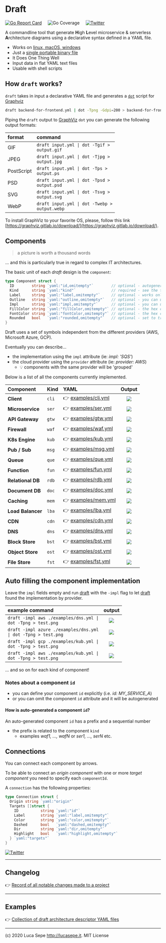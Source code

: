 # Draft

[![Go Report Card](https://goreportcard.com/badge/github.com/lucasepe/draft)](https://goreportcard.com/report/github.com/lucasepe/draft) &nbsp;&nbsp;&nbsp; ![Go Coverage](https://img.shields.io/badge/go%20coverage-74%25-brightgreen.svg?longCache=true&style=flat) &nbsp;&nbsp;&nbsp; [![Twitter](https://img.shields.io/twitter/url?style=social&url=https%3A%2F%2Fgithub.com%2Flucasepe%2Fdraft)](https://twitter.com/intent/tweet?text=Wow:&url=https%3A%2F%2Fgithub.com%2Flucasepe%2Fdraft)

A commandline tool that generate **H**igh **L**evel microservice & serverless **A**rchitecture diagrams using a declarative syntax defined in a YAML file.

- Works on [linux, macOS, windows](https://github.com/lucasepe/draft/releases/latest)
- Just a [single portable binary file](https://github.com/lucasepe/draft/releases/latest)
- It Does One Thing Well
- Input data in flat YAML text files
- Usable with shell scripts

## How `draft` works?

`draft` takes in input a declarative YAML file and generates a [`dot`](https://en.wikipedia.org/wiki/DOT_(graph_description_language)) script for [Graphviz](https://www.graphviz.org/)

```bash
draft backend-for-frontend.yml | dot -Tpng -Gdpi=200 > backend-for-frontend.png 
```

Piping the `draft` output to [GraphViz](http://www.graphviz.org/doc/info/output.html/) `dot` you can generate the following output formats:

| format       | command                                                        |
|:-------------|:---------------------------------------------------------------|
| GIF          | <code>draft input.yml &#124; dot -Tgif > output.gif</code>     |
| JPEG         | <code>draft input.yml &#124; dot -Tjpg > output.jpg</code>     |
| PostScript   | <code>draft input.yml &#124; dot -Tps > output.ps</code>       |
| PSD          | <code>draft input.yml &#124; dot -Tpsd > output.psd</code>     |
| SVG          | <code>draft input.yml &#124; dot -Tsvg > output.svg</code>     |
| WebP         | <code>draft input.yml &#124; dot -Twebp > output.webp</code>   |

To install GraphViz to your favorite OS, please, follow this link [https://graphviz.gitlab.io/download/](https://graphviz.gitlab.io/download/).

## Components

> a picture is worth a thousand words 

... and this is particularly true in regard to complex IT architectures. 

The basic unit of each _draft_ design is the `component`:

```go
type Component struct {
  ID        string `yaml:"id,omitempty"`        // optional - autogenerated if omitted (read more for details...)
  Kind      string `yaml:"kind"`                // required - see the table below
  Label     string `yaml:"label,omitempty"`     // optional - works only for: 'queue', 'service', 'storage', 'function', 'database', 'client'  
  Outline   string `yaml:"outline,omitempty"`   // optional - you can use this to groups some components
  Impl      string `yaml:"impl,omitempty"`      // optional - you can use this to specify the implementation
  FillColor string `yaml:"fillColor,omitempty"` // optional - the hex code for the background color 
  FontColor string `yaml:"fontColor,omitempty"` // optional - the hex code for the foreground color
  Rounded   bool   `yaml:"rounded,omitempty"`   // optional - set to true if you wants rounded shapes
}
```

Draft uses a set of symbols independent from the different providers (AWS, Microsoft Azure, GCP). 

Eventually you can describe...

- the implementation using the `impl` attribute (ie: _impl: 'SQS'_)
- the cloud provider using the `provider` attribute (ie: _provider: AWS_)
  - 💡 components with the same provider will be 'grouped'

Below is a list of all the components currently implemented.

| Component            | Kind  | YAML                                        | Output                   | 
|:---------------------|:------|:--------------------------------------------|:------------------------:|
| **Client**           | `cli` | 👉 [examples/cli.yml](./examples/cli.yml)   | ![](./examples/cli.png)  |
| **Microservice**     | `ser` | 👉 [examples/ser.yml](./examples/ser.yml)   | ![](./examples/ser.png)  |  
| **API Gateway**      | `gtw` | 👉 [examples/gtw.yml](./examples/gtw.yml)   | ![](./examples/gtw.png)  | 
| **Firewall**         | `waf` | 👉 [examples/waf.yml](./examples/waf.yml)   | ![](./examples/waf.png)  | 
| **K8s Engine**       | `kub` | 👉 [examples/kub.yml](./examples/kub.yml)   | ![](./examples/kub.png)  |
| **Pub / Sub**        | `msg` | 👉 [examples/msg.yml](./examples/msg.yml)   | ![](./examples/msg.png)  | 
| **Queue**            | `que` | 👉 [examples/que.yml](./examples/que.yml)   | ![](./examples/que.png)  | 
| **Function**         | `fun` | 👉 [examples/fun.yml](./examples/fun.yml)   | ![](./examples/fun.png)  |
| **Relational DB**    | `rdb` | 👉 [examples/rdb.yml](./examples/rdb.yml)   | ![](./examples/rdb.png)  | 
| **Document DB**      | `doc` | 👉 [examples/doc.yml](./examples/doc.yml)   | ![](./examples/doc.png)  | 
| **Caching**          | `mem` | 👉 [examples/mem.yml](./examples/mem.yml)   | ![](./examples/mem.png)  | 
| **Load Balancer**    | `lba` | 👉 [examples/lba.yml](./examples/lba.yml)   | ![](./examples/lba.png)  |
| **CDN**              | `cdn` | 👉 [examples/cdn.yml](./examples/cdn.yml)   | ![](./examples/cdn.png)  |
| **DNS**              | `dns` | 👉 [examples/dns.yml](./examples/dns.yml)   | ![](./examples/dns.png)  |
| **Block Store**      | `bst` | 👉 [examples/bst.yml](./examples/bst.yml)   | ![](./examples/bst.png)  |
| **Object Store**     | `ost` | 👉 [examples/ost.yml](./examples/ost.yml)   | ![](./examples/ost.png)  |
| **File Store**       | `fst` | 👉 [examples/fst.yml](./examples/fst.yml)   | ![](./examples/fst.png)  |

## Auto filling the component implementation

Leave the `impl` fields empty and run [draft](https://github.com/lucasepe/draft/releases/latest) with the `-impl` flag to let [draft](https://github.com/lucasepe/draft/releases/latest) found the implementation by provider.

| example command                                                               | output                         |
|:------------------------------------------------------------------------------|:------------------------------:|
| <code>draft -impl aws ./examples/dns.yml &#124; dot -Tpng > test.png</code>   | ![](./examples/dns_aws.png)    |
| <code>draft -impl azure ./examples/dns.yml &#124; dot -Tpng > test.png<code>  | ![](./examples/dns_azure.png)  |
| <code>draft -impl gcp ./examples/kub.yml &#124; dot -Tpng > test.png<code>    | ![](./examples/kub_gcp.png)    |
| <code>draft -impl aws ./examples/kub.yml &#124; dot -Tpng > test.png<code>    | ![](./examples/kub_aws.png)    |

... and so on for each kind of component!

### Notes about a component `id`

- you can define your component `id` explicitly (i.e. _id: MY_SERVICE_A_)
- or you can omit the component `id` attribute and it will be autogenerated

#### How is auto-generated a component `id`?

An auto-generated component `id` has a prefix and a sequential number

- the prefix is related to the component `kind`
  - examples _waf1, ..., wafN_ or _ser1, ..., serN_ etc.

## Connections

You can connect each component by arrows.

To be able to connect an _origin component_ with one or more _target component_ you need to specify each `componentId`.

A `connection` has the following properties:

```go
type Connection struct {
  Origin string `yaml:"origin"`
  Targets []struct {
    ID          string `yaml:"id"`
    Label       string `yaml:"label,omitempty"`
    Color       string `yaml:"color,omitempty"`
    Dashed      bool   `yaml:"dashed,omitempty"`
    Dir         string `yaml:"dir,omitempty"`
    Highlight   bool   `yaml:"highlight,omitempty"`
  } `yaml:"targets"`
}
```

[![Twitter](https://img.shields.io/twitter/url?style=social&url=https%3A%2F%2Fgithub.com%2Flucasepe%2Fdraft)](https://twitter.com/intent/tweet?text=Wow:&url=https%3A%2F%2Fgithub.com%2Flucasepe%2Fdraft)

---

## Changelog

👉 [Record of all notable changes made to a project](./CHANGELOG.md)

---

## Examples

👉 [Collection of draft architecture descriptor YAML files](./examples/README.md)

---

(c) 2020 Luca Sepe http://lucasepe.it. MIT License 
